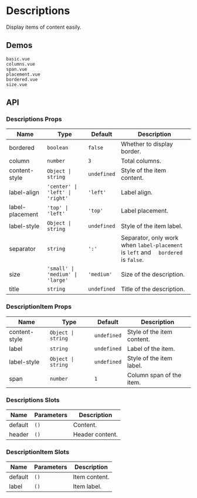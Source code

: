 # Descriptions

<!--single-column-->

Display items of content easily.

## Demos

```demo
basic.vue
columns.vue
span.vue
placement.vue
bordered.vue
size.vue
```

## API

### Descriptions Props

| Name | Type | Default | Description |
| --- | --- | --- | --- |
| bordered | `boolean` | `false` | Whether to display border. |
| column | `number` | `3` | Total columns. |
| content-style | `Object \| string` | `undefined` | Style of the item content. |
| label-align | `'center' \| 'left' \| 'right'` | `'left'` | Label align. |
| label-placement | `'top' \| 'left'` | `'top'` | Label placement. |
| label-style | `Object \| string` | `undefined` | Style of the item label. |
| separator | `string` | `':'` | Separator, only work when `label-placement` is `left` and 　`bordered` is `false`.　 |
| size | `'small' \| 'medium' \| 'large'` | `'medium'` | Size of the description. |
| title | `string` | `undefined` | Title of the description. |

### DescriptionItem Props

| Name | Type | Default | Description |
| --- | --- | --- | --- |
| content-style | `Object \| string` | `undefined` | Style of the item content. |
| label | `string` | `undefined` | Label of the item. |
| label-style | `Object \| string` | `undefined` | Style of the item label. |
| span | `number` | `1` | Column span of the item. |

### Descriptions Slots

| Name    | Parameters | Description     |
| ------- | ---------- | --------------- |
| default | `()`       | Content.        |
| header  | `()`       | Header content. |

### DescriptionItem Slots

| Name    | Parameters | Description   |
| ------- | ---------- | ------------- |
| default | `()`       | Item content. |
| label   | `()`       | Item label.   |
